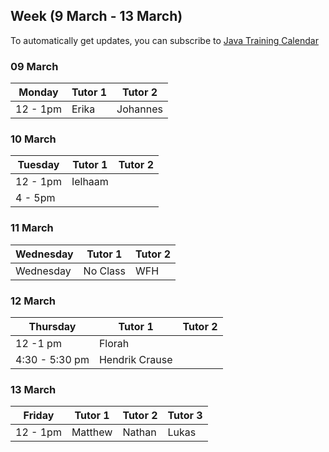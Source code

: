 ## Week (9 March - 13  March)

To automatically get updates, you can subscribe to [Java Training Calendar](https://calendar.google.com/calendar?cid=aW1wYWN0cmFkaXVzLmNvbV84dXZ2cmZoYTJnMmJoNG02OWppMmxudWFmY0Bncm91cC5jYWxlbmRhci5nb29nbGUuY29t)

### 09 March
| Monday  | Tutor 1| Tutor 2|
| ------------- | ------------- | ------------- |
| 12 - 1pm  | Erika  | Johannes |

### 10 March
| Tuesday  | Tutor 1| Tutor 2|
| ------------- | ------------- | ------------- |
| 12 -  1pm  | Ielhaam |   |
| 4 -  5pm  |  |   |

### 11 March
| Wednesday  | Tutor 1| Tutor 2|
| ------------- | ------------- | ------------- |
| Wednesday  | No Class | WFH  |

### 12 March 
| Thursday  | Tutor 1| Tutor 2|
| ------------- | ------------- | ------------- |
| 12 -1 pm  | Florah  |   |
| 4:30 - 5:30 pm  | Hendrik Crause |   |

### 13 March 
| Friday  | Tutor 1| Tutor 2| Tutor 3 |
| ------------- | ------------- | ------------- | ------------- |
| 12 - 1pm  | Matthew | Nathan | Lukas |





